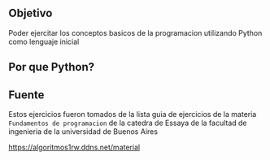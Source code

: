 ## Objetivo

Poder ejercitar los conceptos basicos de la programacion utilizando Python como lenguaje inicial

## Por que Python?


## Fuente

Estos ejercicios fueron tomados de la lista guia de ejercicios de la materia `Fundamentos de programacion` de la catedra de Essaya de la facultad de ingenieria de la universidad de Buenos Aires

https://algoritmos1rw.ddns.net/material